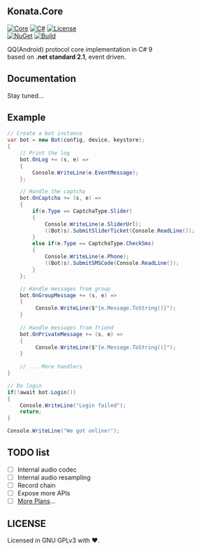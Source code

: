 ## Konata.Core
[![Core](https://img.shields.io/badge/Konata-Core-blue)](#)
[![C#](https://img.shields.io/badge/C%23-9.0-green)](#)
[![License](https://img.shields.io/static/v1?label=LICENSE&message=GNU%20GPLv3&color=lightrey)](./blob/main/LICENSE)  
[![NuGet](https://img.shields.io/badge/NuGet-1.0.3alpha.1-orange)](https://www.nuget.org/packages/Konata.Core/)
[![Build](https://github.com/KonataDev/Konata.Core/actions/workflows/build.yml/badge.svg?branch=master)](./actions/workflows/build.yml)

QQ(Android) protocol core implementation in C# 9   
based on **.net standard 2.1**, event driven.

## Documentation
 Stay tuned...

## Example
```C#
// Create a bot instance
var bot = new Bot(config, device, keystore);
{
    // Print the log
    bot.OnLog += (s, e) =>
    {
        Console.WriteLine(e.EventMessage); 
    };

    // Handle the captcha
    bot.OnCaptcha += (s, e) =>
    {
        if(e.Type == CaptchaType.Slider)
        {
            Console.WriteLine(e.SliderUrl); 
            ((Bot)s).SubmitSliderTicket(Console.ReadLine());
        }
        else if(e.Type == CaptchaType.CheckSms)
        {
            Console.WriteLine(e.Phone); 
            ((Bot)s).SubmitSMSCode(Console.ReadLine());
        }
    };

    // Handle messages from group
    bot.OnGroupMessage += (s, e) =>
    {
         Console.WriteLine($"{e.Message.ToString()}"); 
    }
    
    // Handle messages from friend
    bot.OnPrivateMessage += (s, e) =>
    {
         Console.WriteLine($"{e.Message.ToString()}"); 
    }
    
    // ... More handlers
}

// Do login
if(!await bot.Login())
{
    Console.WriteLine("Login failed");
    return;
}

Console.WriteLine("We got online!");
```

## TODO list
- [ ] Internal audio codec
- [ ] Internal audio resampling
- [ ] Record chain
- [ ] Expose more APIs
- [ ] [More Plans](../../projects/1)...

## LICENSE
Licensed in GNU GPLv3 with ❤.